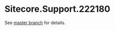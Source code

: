 # Sitecore.Support.222180

See [master branch](https://github.com/sitecoresupport/Sitecore.Support.222180) for details.
